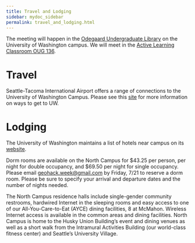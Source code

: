 ```yaml
---
title: Travel and Lodging
sidebar: mydoc_sidebar
permalink: travel_and_lodging.html
---
```


The meeting will happen in the [Odegaard Undergraduate Library](https://www.google.com/maps/place/Odegaard+Undergraduate+Library+(OUG)/@47.6564656,-122.3125347,17z/data=!3m1!4b1!4m5!3m4!1s0x549014f329bffff7:0x6efe7422cf2f2f93!8m2!3d47.656462!4d-122.310346) on the University of Washington campus. We will meet in the [Active Learning Classroom OUG 136](https://www.washington.edu/classroom/OUG+136).

# Travel

Seattle-Tacoma International Airport offers a range of connections to the University of Washington Campus. Please see this [site](http://fyp.washington.edu/getting-started-at-the-university-of-washington/transportation-options/) for more information on ways to get to UW.

# Lodging

The University of Washington maintains a list of hotels near campus on its [website](http://fyp.washington.edu/getting-started-at-the-university-of-washington/transportation-options/hotel-accommodations/).

Dorm rooms are available on the North Campus for $43.25 per person, per night for double occupancy, and $69.50 per night for single occupancy. Please email geohack.week@gmail.com by Friday, 7/21 to reserve a dorm room. Please be sure to specify your arrival and departure dates and the number of nights needed.

The North Campus residence halls include single-gender community restrooms, hardwired Internet in the sleeping rooms and easy access to one of our All-You-Care-to-Eat (AYCE) dining facilities, 8 at McMahon. Wireless Internet access is available in the common areas and dining facilities. North Campus is home to the Husky Union Building’s event and dining venues as well as a short walk from the Intramural Activities Building (our world-class fitness center) and Seattle’s University Village.